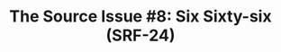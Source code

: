 ---
ee_id_thing: '4215'
site: '1'
type: '2'
inv_num: 2013-134
url: 2013-134-the-source-issue-8-six-sixty-six
title: 'The Source Issue #8: Six Sixty-six (SRF-24)'
year: '2015'
display_year: '2015'
medium: Zine
dims: ''
pitch: Source code for my infinate compression experiment (2004) as an archival zine.
  Def collect dem all!±±±
ps: ''
live_url: ''
related: "[13] [2004-004-iron-maidens-number-of-the-beast-compressed-over-and-over]
  2004-004 Iron Maidens “The Number of the Beast” compressed over and over as an mp3
  666 times"
youtube: ''
related_code: https://github.com/coryarcangel/666
imgs: source-666-2013-134-detail-01-database-ih.jpg
subheading: ''
download: the-source-six-sixty-six-2013-134-digital-master-ih.pdf
add_credit: ''
commission: Creative Capital
layout: things-i-made
---